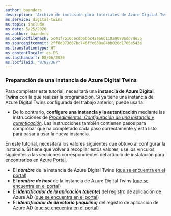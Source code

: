 ```yaml
---
author: baanders
description: 'Archivo de inclusión para tutoriales de Azure Digital Twins: requisito previo para configurar una instancia'
ms.service: digital-twins
ms.topic: include
ms.date: 5/25/2020
ms.author: baanders
ms.openlocfilehash: 5c41f7516cecdb6bbc42a66d118a90986dd7de56
ms.sourcegitcommit: 2ff0d073607bc746ffc638a84bb026d1705e543e
ms.translationtype: HT
ms.contentlocale: es-ES
ms.lasthandoff: 08/06/2020
ms.locfileid: "87827367"
---
```

### <a name="prepare-an-azure-digital-twins-instance"></a>Preparación de una instancia de Azure Digital Twins

Para completar este tutorial, necesitará una **instancia de Azure Digital Twins** con la que realizar la programación. Si ya tiene una instancia de Azure Digital Twins configurada del trabajo anterior, puede usarla.

* De lo contrario, **configure una instancia y la autenticación** mediante las instrucciones de [*Procedimientos: Configuración de una instancia y autenticación*](../articles/digital-twins/how-to-set-up-instance-scripted.md). Las instrucciones también contienen pasos para comprobar que ha completado cada paso correctamente y está listo para pasar a usar la nueva instancia.

En este tutorial, necesitará los valores siguientes que obtuvo al configurar la instancia. Si tiene que volver a recopilar estos valores, use los vínculos siguientes a las secciones correspondientes del artículo de instalación para encontrarlos en [Azure Portal](https://portal.azure.com).
* El **_nombre_** de la instancia de Azure Digital Twins ([que se encuentra en el portal](../articles/digital-twins/how-to-set-up-instance-portal.md#verify-success-and-collect-important-values))
* El **_nombre de host_** de la instancia de Azure Digital Twins ([que se encuentra en el portal](../articles/digital-twins/how-to-set-up-instance-portal.md#verify-success-and-collect-important-values))
* El **_identificador de la aplicación (cliente)_** del registro de aplicación de Azure AD ([que se encuentra en el portal](../articles/digital-twins/how-to-set-up-instance-portal.md#collect-important-values))
* El **_identificador de directorio (inquilino)_**  del registro de aplicación de Azure AD ([que se encuentra en el portal](../articles/digital-twins/how-to-set-up-instance-portal.md#collect-important-values))